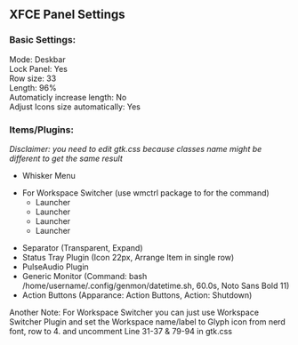 XFCE Panel Settings
---
### Basic Settings:
Mode: Deskbar\
Lock Panel: Yes\
Row size: 33\
Length: 96%\
Automaticly increase length: No\
Adjust Icons size automatically: Yes

### Items/Plugins:
*Disclaimer: you need to edit gtk.css because classes name might be different to get the same result*

- Whisker Menu
* For Workspace Switcher (use wmctrl package to for the command)
  - Launcher
  - Launcher
  - Launcher
  - Launcher
- Separator (Transparent, Expand)
- Status Tray Plugin (Icon 22px, Arrange Item in single row)
- PulseAudio Plugin
- Generic Monitor (Command: bash /home/username/.config/genmon/datetime.sh, 60.0s, Noto Sans Bold 11)
- Action Buttons (Apparance: Action Buttons, Action: Shutdown)

Another Note: For Workspace Switcher you can just use Workspace Switcher Plugin and set the Workspace name/label to Glyph icon from nerd font, row to 4. and uncomment Line 31-37 & 79-94 in gtk.css

